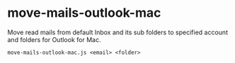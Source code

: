 # move-mails-outlook-mac
Move read mails from default Inbox and its sub folders to specified account and folders for Outlook for Mac.

```
move-mails-outlook-mac.js <email> <folder>
```
